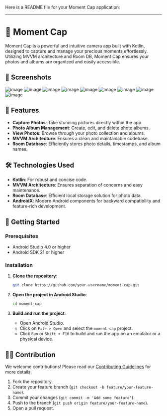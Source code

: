 Here is a README file for your Moment Cap application:

---

# 📸 Moment Cap

Moment Cap is a powerful and intuitive camera app built with Kotlin, designed to capture and manage your precious moments effortlessly. Utilizing MVVM architecture and Room DB, Moment Cap ensures your photos and albums are organized and easily accessible.
## 📸 Screenshots
![image](https://github.com/user-attachments/assets/d52ae2c7-960f-4144-bde7-ed286e3b6e76)
![image](https://github.com/user-attachments/assets/b896d9ae-8a04-4f63-b8fc-b4633795645f)
![image](https://github.com/user-attachments/assets/91e71991-82a4-4007-b2b7-dc0b22e9f294)
![image](https://github.com/user-attachments/assets/af2e5837-2c15-47d0-a48a-7ccc9640d824)
![image](https://github.com/user-attachments/assets/4b817dfa-663c-4afe-8927-27ec33e11c63)
![image](https://github.com/user-attachments/assets/a4504567-4a26-4a49-bdaa-f849c2e59281)
![image](https://github.com/user-attachments/assets/e1ddd4b9-94f6-4a74-bff0-9b03e1d6d1bb)
![image](https://github.com/user-attachments/assets/66e218e3-b17d-4d5a-92ca-dc58ffd76c73)
![image](https://github.com/user-attachments/assets/aa9ec6f2-de3e-4c39-ab93-262b5d303d67)


## 📱 Features

- **Capture Photos**: Take stunning pictures directly within the app.
- **Photo Album Management**: Create, edit, and delete photo albums.
- **View Photos**: Browse through your photo collection and albums.
- **MVVM Architecture**: Ensures a clean and maintainable codebase.
- **Room Database**: Efficiently stores photo details, timestamps, and album names.

## 🛠️ Technologies Used

- **Kotlin**: For robust and concise code.
- **MVVM Architecture**: Ensures separation of concerns and easy maintenance.
- **Room Database**: Efficient local storage solution for photo data.
- **AndroidX**: Modern Android components for backward compatibility and feature-rich development.

## 🚀 Getting Started

### Prerequisites

- Android Studio 4.0 or higher
- Android SDK 21 or higher

### Installation

1. **Clone the repository**:
    ```sh
    git clone https://github.com/your-username/moment-cap.git
    ```

2. **Open the project in Android Studio**:
    ```sh
    cd moment-cap
    ```

3. **Build and run the project**:
    - Open Android Studio.
    - Click on `File > Open` and select the `moment-cap` project.
    - Click `Run` or `Shift + F10` to build and run the app on an emulator or a physical device.


## 🧑‍💻 Contribution

We welcome contributions! Please read our [Contributing Guidelines](link-to-contributing-guidelines) for more details.

1. Fork the repository.
2. Create your feature branch (`git checkout -b feature/your-feature-name`).
3. Commit your changes (`git commit -m 'Add some feature'`).
4. Push to the branch (`git push origin feature/your-feature-name`).
5. Open a pull request.



